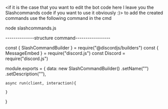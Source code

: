 <if it is the case that you want to edit the bot code here I leave you the Slashcommands code if you want to use it obviously :)>
to add the created commands use the following command in the cmd

node slashcommands.js


--------------structure command-----------------

const { SlashCommandBuilder } = require("@discordjs/builders")
const { MessageEmbed } = require("discord.js")
const Discord = require("discord.js")

module.exports = {
    data: new SlashCommandBuilder()
    .setName("")
    .setDescription(""),

    async run(client, interaction){
        
    }
}